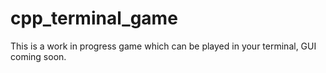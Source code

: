 # cpp_terminal_game

This is a work in progress game which can be played in your terminal, GUI coming soon.
